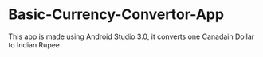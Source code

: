 # Basic-Currency-Convertor-App

This app is made using Android Studio 3.0, it converts one Canadain Dollar to Indian Rupee.
